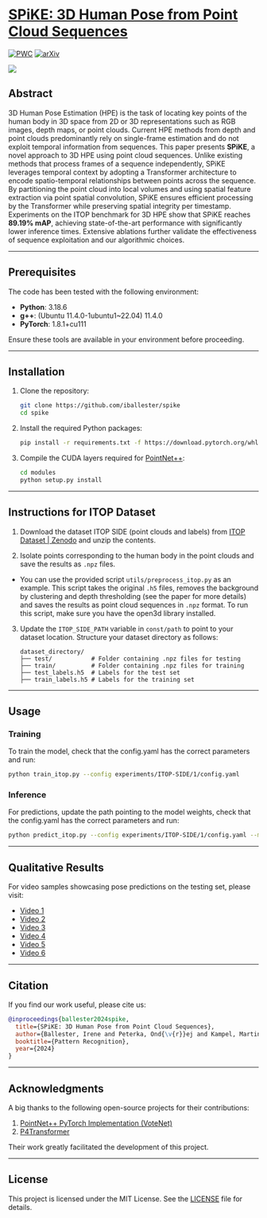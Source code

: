 # [SPiKE: 3D Human Pose from Point Cloud Sequences](https://link.springer.com/chapter/10.1007/978-3-031-78456-9_30)

[![PWC](https://img.shields.io/endpoint.svg?url=https://paperswithcode.com/badge/spike-3d-human-pose-from-point-cloud/3d-human-pose-estimation-on-itop-front-view-1)](https://paperswithcode.com/sota/3d-human-pose-estimation-on-itop-front-view-1?p=spike-3d-human-pose-from-point-cloud) [![arXiv](https://img.shields.io/badge/arXiv-2409.01879-b31b1b.svg)](https://arxiv.org/abs/2409.01879)

![](https://raw.githubusercontent.com/iballester/spike/main/img/spike.png)

## Abstract

3D Human Pose Estimation (HPE) is the task of locating key points of the human body in 3D space from 2D or 3D representations such as RGB images, depth maps, or point clouds. Current HPE methods from depth and point clouds predominantly rely on single-frame estimation and do not exploit temporal information from sequences. This paper presents **SPiKE**, a novel approach to 3D HPE using point cloud sequences. Unlike existing methods that process frames of a sequence independently, SPiKE leverages temporal context by adopting a Transformer architecture to encode spatio-temporal relationships between points across the sequence. By partitioning the point cloud into local volumes and using spatial feature extraction via point spatial convolution, SPiKE ensures efficient processing by the Transformer while preserving spatial integrity per timestamp. Experiments on the ITOP benchmark for 3D HPE show that SPiKE reaches **89.19% mAP**, achieving state-of-the-art performance with significantly lower inference times. Extensive ablations further validate the effectiveness of sequence exploitation and our algorithmic choices.

---

## Prerequisites

The code has been tested with the following environment:

- **Python**: 3.18.6
- **g++**: (Ubuntu 11.4.0-1ubuntu1~22.04) 11.4.0
- **PyTorch**: 1.8.1+cu111

Ensure these tools are available in your environment before proceeding.

---

## Installation

1. Clone the repository:
   ```bash
   git clone https://github.com/iballester/spike
   cd spike
   ```

2. Install the required Python packages:
   ```bash
   pip install -r requirements.txt -f https://download.pytorch.org/whl/torch_stable.html
   ```

3. Compile the CUDA layers required for [PointNet++](http://arxiv.org/abs/1706.02413):
   ```bash
   cd modules
   python setup.py install
   ```

---

## Instructions for ITOP Dataset

1. Download the dataset ITOP SIDE (point clouds and labels) from [ITOP Dataset | Zenodo](https://zenodo.org/record/3932973#.Yp8SIxpBxPA) and unzip the contents.

2. Isolate points corresponding to the human body in the point clouds and save the results as `.npz` files. 
- You can use the provided script `utils/preprocess_itop.py` as an example. This script takes the original `.h5` files, removes the background by clustering and depth thresholding (see the paper for more details) and saves the results as point cloud sequences in `.npz` format. To run this script, make sure you have the open3d library installed.
  
3. Update the `ITOP_SIDE_PATH` variable in `const/path` to point to your dataset location. Structure your dataset directory as follows:

   ```
   dataset_directory/
   ├── test/           # Folder containing .npz files for testing
   ├── train/          # Folder containing .npz files for training
   ├── test_labels.h5  # Labels for the test set
   ├── train_labels.h5 # Labels for the training set
   ```

---

## Usage

### Training

To train the model, check that the config.yaml has the correct parameters and run:

```bash
python train_itop.py --config experiments/ITOP-SIDE/1/config.yaml
```

### Inference

For predictions, update the path pointing to the model weights, check that the config.yaml has the correct parameters and run:

```bash
python predict_itop.py --config experiments/ITOP-SIDE/1/config.yaml --model experiments/ITOP-SIDE/1/log/model.pth
```

---

## Qualitative Results

For video samples showcasing pose predictions on the testing set, please visit:

- [Video 1](https://youtu.be/mk_UffjtTlM)
- [Video 2](https://youtu.be/YZXXY0DLQWo)
- [Video 3](https://youtu.be/8j7yt-1sToU)
- [Video 4](https://youtu.be/ZQQSviiT7Sw)
- [Video 5](https://youtu.be/MvvgQYlsYlY)
- [Video 6](https://youtu.be/IMvdci9RgAM)

---

## Citation

If you find our work useful, please cite us:

```bibtex
@inproceedings{ballester2024spike,
  title={SPiKE: 3D Human Pose from Point Cloud Sequences},
  author={Ballester, Irene and Peterka, Ond{\v{r}}ej and Kampel, Martin},
  booktitle={Pattern Recognition},
  year={2024}
}
```

---

## Acknowledgments

A big thanks to the following open-source projects for their contributions:

1. [PointNet++ PyTorch Implementation (VoteNet)](https://github.com/facebookresearch/votenet/tree/master/pointnet2)
2. [P4Transformer](https://github.com/hehefan/P4Transformer)

Their work greatly facilitated the development of this project.

---

## License

This project is licensed under the MIT License. See the [LICENSE](./LICENSE) file for details.
